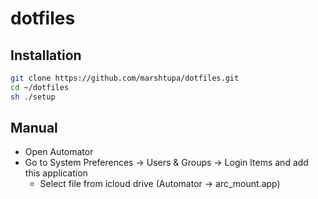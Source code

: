 # dotfiles

## Installation
```bash
git clone https://github.com/marshtupa/dotfiles.git
cd ~/dotfiles
sh ./setup
```

## Manual
- Open Automator
- Go to System Preferences → Users & Groups → Login Items and add this application
  - Select file from icloud drive (Automator → arc_mount.app)
